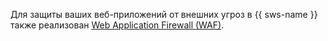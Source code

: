 Для защиты ваших веб-приложений от внешних угроз в {{ sws-name }} также реализован [Web Application Firewall (WAF)](../../smartwebsecurity/concepts/waf.md).